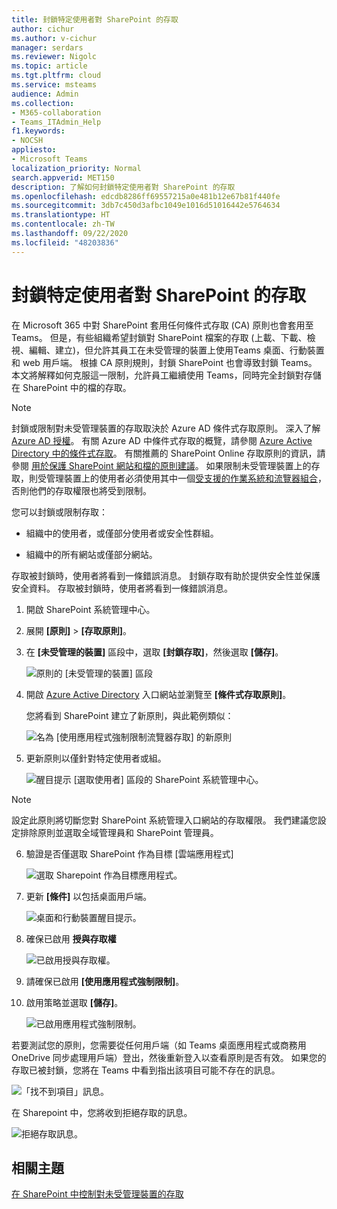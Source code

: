 ```yaml
---
title: 封鎖特定使用者對 SharePoint 的存取
author: cichur
ms.author: v-cichur
manager: serdars
ms.reviewer: Nigolc
ms.topic: article
ms.tgt.pltfrm: cloud
ms.service: msteams
audience: Admin
ms.collection:
- M365-collaboration
- Teams_ITAdmin_Help
f1.keywords:
- NOCSH
appliesto:
- Microsoft Teams
localization_priority: Normal
search.appverid: MET150
description: 了解如何封鎖特定使用者對 SharePoint 的存取
ms.openlocfilehash: edcdb8286ff69557215a0e481b12e67b81f440fe
ms.sourcegitcommit: 3db7c450d3afbc1049e1016d51016442e5764634
ms.translationtype: HT
ms.contentlocale: zh-TW
ms.lasthandoff: 09/22/2020
ms.locfileid: "48203836"
---
```

# <a name="block-access-to-sharepoint-for-specific-users"></a>封鎖特定使用者對 SharePoint 的存取

在 Microsoft 365 中對 SharePoint 套用任何條件式存取 (CA) 原則也會套用至 Teams。 但是，有些組織希望封鎖對 SharePoint 檔案的存取 (上載、下載、檢視、編輯、建立)，但允許其員工在未受管理的裝置上使用Teams 桌面、行動裝置和 web 用戶端。 根據 CA 原則規則，封鎖 SharePoint 也會導致封鎖 Teams。 本文將解釋如何克服這一限制，允許員工繼續使用 Teams，同時完全封鎖對存儲在 SharePoint 中的檔的存取。

> [!Note]
> 封鎖或限制對未受管理裝置的存取取決於 Azure AD 條件式存取原則。 深入了解[Azure AD 授權](https://azure.microsoft.com/pricing/details/active-directory/)。 有關 Azure AD 中條件式存取的概覽，請參閱 [Azure Active Directory 中的條件式存取](https://docs.microsoft.com/azure/active-directory/conditional-access/overview)。 有關推薦的 SharePoint Online 存取原則的資訊，請參閱 [用於保護 SharePoint 網站和檔的原則建議](https://docs.microsoft.com/microsoft-365/enterprise/sharepoint-file-access-policies)。 如果限制未受管理裝置上的存取，則受管理裝置上的使用者必須使用其中一個[受支援的作業系統和流覽器組合](https://docs.microsoft.com/azure/active-directory/conditional-access/technical-reference#client-apps-condition)，否則他們的存取權限也將受到限制。

您可以封鎖或限制存取：

- 組織中的使用者，或僅部分使用者或安全性群組。

- 組織中的所有網站或僅部分網站。

存取被封鎖時，使用者將看到一條錯誤消息。 封鎖存取有助於提供安全性並保護安全資料。 存取被封鎖時，使用者將看到一條錯誤消息。

1. 開啟 SharePoint 系統管理中心。

2. 展開 **[原則]** > **[存取原則]**。

3. 在 **[未受管理的裝置]** 區段中，選取 **[封鎖存取]**，然後選取 **[儲存]**。

   ![原則的 [未受管理的裝置] 區段](media/no-sharepoint-access1.png)

4. 開啟 [Azure Active Directory](https://portal.azure.com/#blade/Microsoft_AAD_IAM/ConditionalAccessBlade/Policies) 入口網站並瀏覽至 **[條件式存取原則]**。

    您將看到 SharePoint 建立了新原則，與此範例類似：

    ![名為 [使用應用程式強制限制流覽器存取] 的新原則](media/no-sharepoint-access2.png)

5. 更新原則以僅針對特定使用者或組。

    ![醒目提示 [選取使用者] 區段的 SharePoint 系統管理中心。](media/no-sharepoint-access2b.png)

  > [!Note]
> 設定此原則將切斷您對 SharePoint 系統管理入口網站的存取權限。 我們建議您設定排除原則並選取全域管理員和 SharePoint 管理員。

6. 驗證是否僅選取 SharePoint 作為目標 [雲端應用程式]

    ![選取 Sharepoint 作為目標應用程式。](media/no-sharepoint-access3.png)

7. 更新 **[條件]** 以包括桌面用戶端。

    ![桌面和行動裝置醒目提示。](media/no-sharepoint-access4.png)

8. 確保已啟用 **授與存取權**

    ![已啟用授與存取權。](media/no-sharepoint-access5.png)

9. 請確保已啟用 **[使用應用程式強制限制]**。

10. 啟用策略並選取 **[儲存]**。

    ![已啟用應用程式強制限制。](media/no-sharepoint-access6.png)

若要測試您的原則，您需要從任何用戶端（如 Teams 桌面應用程式或商務用 OneDrive 同步處理用戶端）登出，然後重新登入以查看原則是否有效。 如果您的存取已被封鎖，您將在 Teams 中看到指出該項目可能不存在的訊息。

 ![「找不到項目」訊息。](media/access-denied-sharepoint.png)

在 Sharepoint 中，您將收到拒絕存取的訊息。

![拒絕存取訊息。](media/blocked-access-warning.png)

## <a name="related-topics"></a>相關主題

[在 SharePoint 中控制對未受管理裝置的存取](https://docs.microsoft.com/sharepoint/control-access-from-unmanaged-devices)
